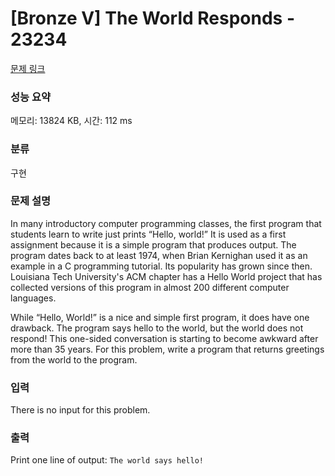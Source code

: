 # [Bronze V] The World Responds - 23234 

[문제 링크](https://www.acmicpc.net/problem/23234) 

### 성능 요약

메모리: 13824 KB, 시간: 112 ms

### 분류

구현

### 문제 설명

<p>In many introductory computer programming classes, the first program that students learn to write just prints “Hello, world!” It is used as a first assignment because it is a simple program that produces output. The program dates back to at least 1974, when Brian Kernighan used it as an example in a C programming tutorial. Its popularity has grown since then. Louisiana Tech University's ACM chapter has a Hello World project that has collected versions of this program in almost 200 different computer languages.</p>

<p>While “Hello, World!” is a nice and simple first program, it does have one drawback. The program says hello to the world, but the world does not respond! This one-sided conversation is starting to become awkward after more than 35 years. For this problem, write a program that returns greetings from the world to the program.</p>

### 입력 

 <p>There is no input for this problem.</p>

### 출력 

 <p>Print one line of output: <code>The world says hello!</code></p>

